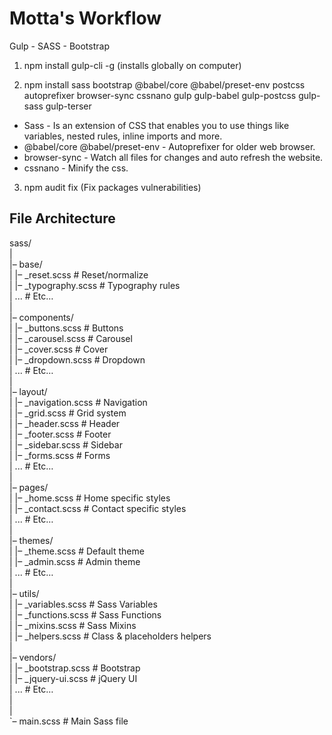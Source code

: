 # Motta's Workflow

Gulp - SASS - Bootstrap

1. npm install gulp-cli -g (installs globally on computer)

2. npm install sass bootstrap @babel/core @babel/preset-env postcss autoprefixer browser-sync cssnano gulp gulp-babel gulp-postcss gulp-sass gulp-terser

 - Sass - Is an extension of CSS that enables you to use things like variables, nested rules, inline imports and more.
 - @babel/core @babel/preset-env - Autoprefixer for older web browser.
 - browser-sync - Watch all files for changes and auto refresh the website.
 - cssnano - Minify the css.

3. npm audit fix (Fix packages vulnerabilities)


## File Architecture

sass/<br/>
|<br/>
|– base/<br/>
| |– \_reset.scss # Reset/normalize<br/>
| |– \_typography.scss # Typography rules<br/>
| ... # Etc…<br/>
|<br/>
|– components/<br/>
| |– \_buttons.scss # Buttons<br/>
| |– \_carousel.scss # Carousel<br/>
| |– \_cover.scss # Cover<br/>
| |– \_dropdown.scss # Dropdown<br/>
| ... # Etc…<br/>
|<br/>
|– layout/<br/>
| |– \_navigation.scss # Navigation<br/>
| |– \_grid.scss # Grid system<br/>
| |– \_header.scss # Header<br/>
| |– \_footer.scss # Footer<br/>
| |– \_sidebar.scss # Sidebar<br/>
| |– \_forms.scss # Forms<br/>
| ... # Etc…<br/>
|<br/>
|– pages/<br/>
| |– \_home.scss # Home specific styles<br/>
| |– \_contact.scss # Contact specific styles<br/>
| ... # Etc…<br/>
|<br/>
|– themes/<br/>
| |– \_theme.scss # Default theme<br/>
| |– \_admin.scss # Admin theme<br/>
| ... # Etc…<br/>
|<br/>
|– utils/<br/>
| |– \_variables.scss # Sass Variables<br/>
| |– \_functions.scss # Sass Functions<br/>
| |– \_mixins.scss # Sass Mixins<br/>
| |– \_helpers.scss # Class & placeholders helpers<br/>
|<br/>
|– vendors/<br/>
| |– \_bootstrap.scss # Bootstrap<br/>
| |– \_jquery-ui.scss # jQuery UI<br/>
| ... # Etc…<br/>
|<br/>
|<br/>
`– main.scss # Main Sass file
